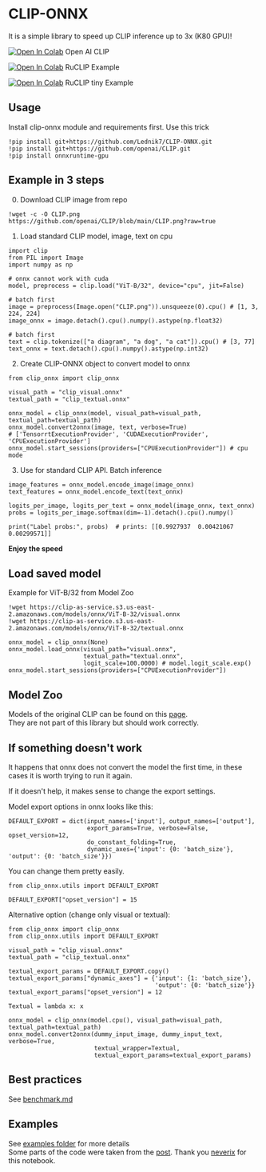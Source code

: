 # CLIP-ONNX
It is a simple library to speed up CLIP inference up to 3x (K80 GPU)!

[![Open In Colab](https://colab.research.google.com/assets/colab-badge.svg)](https://colab.research.google.com/github/Lednik7/CLIP-ONNX/blob/main/examples/readme_example.ipynb)
Open AI CLIP

[![Open In Colab](https://colab.research.google.com/assets/colab-badge.svg)](https://colab.research.google.com/github/Lednik7/CLIP-ONNX/blob/main/examples/RuCLIP_onnx_example.ipynb)
RuCLIP Example

[![Open In Colab](https://colab.research.google.com/assets/colab-badge.svg)](https://colab.research.google.com/github/Lednik7/CLIP-ONNX/blob/main/examples/ru_CLIP_tiny_onnx.ipynb)
RuCLIP tiny Example

## Usage
Install clip-onnx module and requirements first. Use this trick
```python3
!pip install git+https://github.com/Lednik7/CLIP-ONNX.git
!pip install git+https://github.com/openai/CLIP.git
!pip install onnxruntime-gpu
```
## Example in 3 steps
0. Download CLIP image from repo
```python3
!wget -c -O CLIP.png https://github.com/openai/CLIP/blob/main/CLIP.png?raw=true
```
1. Load standard CLIP model, image, text on cpu
```python3
import clip
from PIL import Image
import numpy as np

# onnx cannot work with cuda
model, preprocess = clip.load("ViT-B/32", device="cpu", jit=False)

# batch first
image = preprocess(Image.open("CLIP.png")).unsqueeze(0).cpu() # [1, 3, 224, 224]
image_onnx = image.detach().cpu().numpy().astype(np.float32)

# batch first
text = clip.tokenize(["a diagram", "a dog", "a cat"]).cpu() # [3, 77]
text_onnx = text.detach().cpu().numpy().astype(np.int32)
```
2. Create CLIP-ONNX object to convert model to onnx
```python3
from clip_onnx import clip_onnx

visual_path = "clip_visual.onnx"
textual_path = "clip_textual.onnx"

onnx_model = clip_onnx(model, visual_path=visual_path, textual_path=textual_path)
onnx_model.convert2onnx(image, text, verbose=True)
# ['TensorrtExecutionProvider', 'CUDAExecutionProvider', 'CPUExecutionProvider']
onnx_model.start_sessions(providers=["CPUExecutionProvider"]) # cpu mode
```
3. Use for standard CLIP API. Batch inference
```python3
image_features = onnx_model.encode_image(image_onnx)
text_features = onnx_model.encode_text(text_onnx)

logits_per_image, logits_per_text = onnx_model(image_onnx, text_onnx)
probs = logits_per_image.softmax(dim=-1).detach().cpu().numpy()

print("Label probs:", probs)  # prints: [[0.9927937  0.00421067 0.00299571]]
```

**Enjoy the speed**

## Load saved model
Example for ViT-B/32 from Model Zoo
```python3
!wget https://clip-as-service.s3.us-east-2.amazonaws.com/models/onnx/ViT-B-32/visual.onnx
!wget https://clip-as-service.s3.us-east-2.amazonaws.com/models/onnx/ViT-B-32/textual.onnx
```
```python3
onnx_model = clip_onnx(None)
onnx_model.load_onnx(visual_path="visual.onnx",
                     textual_path="textual.onnx",
                     logit_scale=100.0000) # model.logit_scale.exp()
onnx_model.start_sessions(providers=["CPUExecutionProvider"])
```

## Model Zoo
Models of the original CLIP can be found on this [page](https://github.com/jina-ai/clip-as-service/blob/main/server/clip_server/model/clip_onnx.py).\
They are not part of this library but should work correctly.

## If something doesn't work
It happens that onnx does not convert the model the first time, in these cases it is worth trying to run it again.

If it doesn't help, it makes sense to change the export settings.

Model export options in onnx looks like this:
```python3
DEFAULT_EXPORT = dict(input_names=['input'], output_names=['output'],
                      export_params=True, verbose=False, opset_version=12,
                      do_constant_folding=True,
                      dynamic_axes={'input': {0: 'batch_size'}, 'output': {0: 'batch_size'}})
```

You can change them pretty easily.
```python3
from clip_onnx.utils import DEFAULT_EXPORT

DEFAULT_EXPORT["opset_version"] = 15
```

Alternative option (change only visual or textual):
```python3
from clip_onnx import clip_onnx
from clip_onnx.utils import DEFAULT_EXPORT

visual_path = "clip_visual.onnx"
textual_path = "clip_textual.onnx"

textual_export_params = DEFAULT_EXPORT.copy()
textual_export_params["dynamic_axes"] = {'input': {1: 'batch_size'},
                                         'output': {0: 'batch_size'}}
textual_export_params["opset_version"] = 12

Textual = lambda x: x

onnx_model = clip_onnx(model.cpu(), visual_path=visual_path, textual_path=textual_path)
onnx_model.convert2onnx(dummy_input_image, dummy_input_text, verbose=True,
                        textual_wrapper=Textual,
                        textual_export_params=textual_export_params)
```

## Best practices
See [benchmark.md](https://github.com/Lednik7/CLIP-ONNX/tree/main/benchmark.md)
## Examples
See [examples folder](https://github.com/Lednik7/CLIP-ONNX/tree/main/examples) for more details \
Some parts of the code were taken from the [post](https://twitter.com/apeoffire/status/1478493291008172038). Thank you [neverix](https://github.com/neverix) for this notebook.
